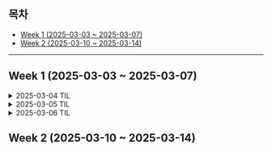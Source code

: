 ## 목차
- [Week 1 (2025-03-03 ~ 2025-03-07)](#week-1-2025-03-03---2025-03-07)
- [Week 2 (2025-03-10 ~ 2025-03-14)](#week-2-2025-03-10---2025-03-14)

---

## Week 1 (2025-03-03 ~ 2025-03-07)

<details>
  <summary>2025-03-04 TIL</summary>

### OOP의 안티 패턴
**1.스마트 UI**  
- 컨트롤러 레이어의 코드에서 모든 로직을 처리하는 형태.
- 컨트롤러가 제어, 비즈니스 로직, 영속성 관리 등 모든 일을 처리
- 이는 피해하는 안티 패턴 

**2.양방향 레이어드 아키텍처**
- 레이어드 아키텍처 하에서 상위 레이어는 하위 레이어에 의존 -> 역전되서는 X
- 즉, 레이어드 아키텍처 구현 시 레이어의 의존 방향은 단방향을 유지해야함.
- Controller단에서 사용한 Request Dto는 다시 사용되서는 X.
- 이를 위해 Controller에서 받은 Request Dto는 Command 형태로 변환되서 Service 단으로 전송되어야 함.

**3.트랜잭션 스크립트**
- 서비스 레이어의 클래스가 트랜잭션을 동작시키 듯 저장소에서 데이터를 가져와 연산 처리 및 저장하는 안티 패턴의 형태 
- 비지니스 로직은 도메인 모델에 담겨야 함. 
- 이를 통해 Service 레이어는 도메인 객체들을 불러 오고, 이들이 협력할 수 있는 공간을 주는 정도에 그쳐야 함. 

### 

</details>

<details>
  <summary>2025-03-05 TIL</summary>

### 블록체인의 트랜잭션

- 외부 소유 계정(EOA)에 의해 서명된 메시지
- 이더리움 네트워크에 전송되고 블록체인에 기록된다.
- 블록체인 상태 변경을 유발하거나 컨트랙트를 실행하는 유일한 방법
- 이더리움은 독자적으로 상태가 변경되지 않고
- 컨트랙트는 독자적으로 실행되지 않는다.

### 

</details>

<details>
  <summary>2025-03-06 TIL</summary>

## N:M 관계 테이블 설계

  1. 복합 키를 사용하는 방식
    - 두 개의 외래 키를 기본 키(PK) 로 사용하여 중복을 방지함.
      단순한 관계 매핑에 적합.

  2. 단일 기본 키를 사용하는 방식 (Surrogate Key 방식)
    - 관계 테이블에서 별도의 자동 증가 PK 를 추가하고, 두 개의 외래 키를 따로 설정.
      두 개의 외래키 조합을 유니크 제약 조건으로 설정하여 중복 방지 가능.
     확장성이 뛰어나고 추가적인 속성(예: 생성일, 상태 값 등) 저장이 필요할 때 유리함.

  ### 어떤 경우에 복합 키를 사용할까?

  1. 관계 자체가 단순한 경우 (단순한 N:M 매핑)

    - 중간 테이블에 추가적인 정보가 필요 없고, 그냥 연결 역할만 할 때 복합 키 사용이 적합.
      예: 학생(Student) - 강의(Course) 관계에서, 단순한 수강 관계라면 복합 키 사용 가능.
      성능을 고려해야 하는 경우

  2. 성능을 고려해야 하는 경우

    - 복합 키를 사용하면 불필요한 인덱스를 줄일 수 있어 조회 성능이 약간 더 좋을 수도 있음.
      하지만 이는 데이터량과 쿼리 패턴에 따라 다름.

  ### 언제 단일 기본 키(Surrogate Key)를 사용할까?
    
  1. 관계 테이블에 추가적인 속성이 필요한 경우

    - 중간 테이블에 created_at, status, role 등의 추가적인 필드가 필요할 경우.
      예: 사용자(User) - 그룹(Group) 관계에서, 그룹 내에서 역할(관리자/멤버)이 필요한 경우.

  2. JPA를 사용할 때 관리가 쉬운 경우

    - JPA에서 복합 키는 @IdClass 또는 @EmbeddedId 를 사용해야 하고, 구현이 복잡해질 수 있음.
      단일 기본 키를 사용하면 @ManyToOne 관계로 쉽게 매핑 가능.

### 

</details>

## Week 2 (2025-03-10 ~ 2025-03-14)

